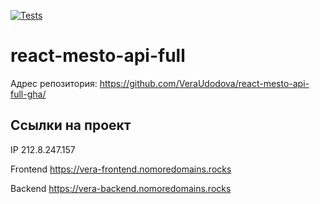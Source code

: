 [![Tests](https://github.com/yandex-praktikum/react-mesto-api-full-gha/actions/workflows/tests.yml/badge.svg)](https://github.com/yandex-praktikum/react-mesto-api-full-gha/actions/workflows/tests.yml)
# react-mesto-api-full

Адрес репозитория: https://github.com/VeraUdodova/react-mesto-api-full-gha/

## Ссылки на проект

IP 212.8.247.157

Frontend https://vera-frontend.nomoredomains.rocks

Backend https://vera-backend.nomoredomains.rocks
